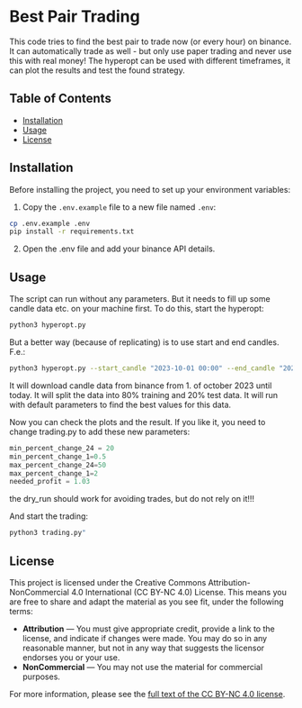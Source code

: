 # Best Pair Trading

This code tries to find the best pair to trade now (or every hour) on binance.
It can automatically trade as well - but only use paper trading and never use this with real money!
The hyperopt can be used with different timeframes, it can plot the results and test the found strategy.

## Table of Contents

- [Installation](#installation)
- [Usage](#usage)
- [License](#license)

## Installation

Before installing the project, you need to set up your environment variables:

1. Copy the `.env.example` file to a new file named `.env`:

```bash
cp .env.example .env
pip install -r requirements.txt
```

2. Open the .env file and add your binance API details.

## Usage

The script can run without any parameters. But it needs to fill up some candle data etc. on your machine first.
To do this, start the hyperopt:

```bash
python3 hyperopt.py
```

But a better way (because of replicating) is to use start and end candles. F.e.:

```bash
python3 hyperopt.py --start_candle "2023-10-01 00:00" --end_candle "2024-01-14 12:00"
```

It will download candle data from binance from 1. of october 2023 until today.
It will split the data into 80% training and 20% test data.
It will run with default parameters to find the best values for this data.

Now you can check the plots and the result. If you like it, you need to change trading.py to add these new parameters:

```python
min_percent_change_24 = 20
min_percent_change_1=0.5
max_percent_change_24=50
max_percent_change_1=2
needed_profit = 1.03
```

the dry_run should work for avoiding trades, but do not rely on it!!!

And start the trading:

```bash
python3 trading.py"
```

## License

This project is licensed under the Creative Commons Attribution-NonCommercial 4.0 International (CC BY-NC 4.0) License. This means you are free to share and adapt the material as you see fit, under the following terms:

- **Attribution** — You must give appropriate credit, provide a link to the license, and indicate if changes were made. You may do so in any reasonable manner, but not in any way that suggests the licensor endorses you or your use.
- **NonCommercial** — You may not use the material for commercial purposes.

For more information, please see the [full text of the CC BY-NC 4.0 license](https://creativecommons.org/licenses/by-nc/4.0/).